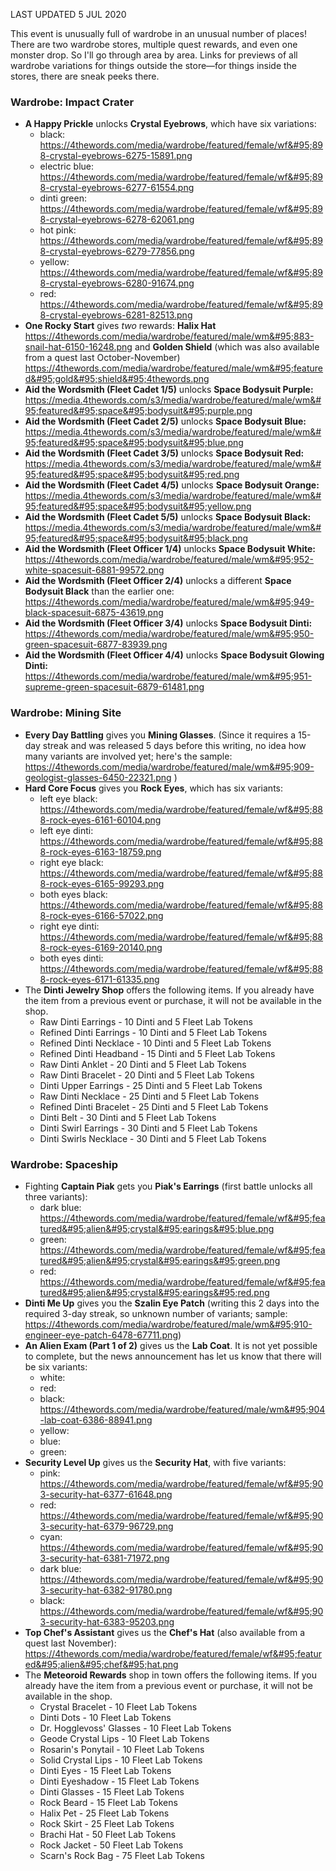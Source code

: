 LAST UPDATED 5 JUL 2020

This event is unusually full of wardrobe in an unusual number of places! There are two wardrobe stores, multiple quest rewards, and even one monster drop. So I'll go through area by area. Links for previews of all wardrobe variations for things outside the store—for things inside the stores, there are sneak peeks there.

### Wardrobe: Impact Crater

- **A Happy Prickle** unlocks **Crystal Eyebrows**, which have six variations:
  - black: https://4thewords.com/media/wardrobe/featured/female/wf&#95;898-crystal-eyebrows-6275-15891.png
  - electric blue: https://4thewords.com/media/wardrobe/featured/female/wf&#95;898-crystal-eyebrows-6277-61554.png
  - dinti green: https://4thewords.com/media/wardrobe/featured/female/wf&#95;898-crystal-eyebrows-6278-62061.png
  - hot pink: https://4thewords.com/media/wardrobe/featured/female/wf&#95;898-crystal-eyebrows-6279-77856.png
  - yellow: https://4thewords.com/media/wardrobe/featured/female/wf&#95;898-crystal-eyebrows-6280-91674.png
  - red: https://4thewords.com/media/wardrobe/featured/female/wf&#95;898-crystal-eyebrows-6281-82513.png
- **One Rocky Start** gives *two* rewards: **Halix Hat** https://4thewords.com/media/wardrobe/featured/male/wm&#95;883-snail-hat-6150-16248.png and **Golden Shield** (which was also available from a quest last October-November) https://4thewords.com/media/wardrobe/featured/male/wm&#95;featured&#95;gold&#95;shield&#95;4thewords.png
- **Aid the Wordsmith (Fleet Cadet 1/5)** unlocks **Space Bodysuit Purple:** https://media.4thewords.com/s3/media/wardrobe/featured/male/wm&#95;featured&#95;space&#95;bodysuit&#95;purple.png
- **Aid the Wordsmith (Fleet Cadet 2/5)** unlocks **Space Bodysuit Blue:** https://media.4thewords.com/s3/media/wardrobe/featured/male/wm&#95;featured&#95;space&#95;bodysuit&#95;blue.png
- **Aid the Wordsmith (Fleet Cadet 3/5)** unlocks **Space Bodysuit Red:** https://media.4thewords.com/s3/media/wardrobe/featured/male/wm&#95;featured&#95;space&#95;bodysuit&#95;red.png
- **Aid the Wordsmith (Fleet Cadet 4/5)** unlocks **Space Bodysuit Orange:** https://media.4thewords.com/s3/media/wardrobe/featured/male/wm&#95;featured&#95;space&#95;bodysuit&#95;yellow.png
- **Aid the Wordsmith (Fleet Cadet 5/5)** unlocks **Space Bodysuit Black:** https://media.4thewords.com/s3/media/wardrobe/featured/male/wm&#95;featured&#95;space&#95;bodysuit&#95;black.png
- **Aid the Wordsmith (Fleet Officer 1/4)** unlocks **Space Bodysuit White:** https://4thewords.com/media/wardrobe/featured/male/wm&#95;952-white-spacesuit-6881-99572.png
- **Aid the Wordsmith (Fleet Officer 2/4)** unlocks a different **Space Bodysuit Black** than the earlier one: https://4thewords.com/media/wardrobe/featured/male/wm&#95;949-black-spacesuit-6875-43619.png
- **Aid the Wordsmith (Fleet Officer 3/4)** unlocks **Space Bodysuit Dinti:** https://4thewords.com/media/wardrobe/featured/male/wm&#95;950-green-spacesuit-6877-83939.png
- **Aid the Wordsmith (Fleet Officer 4/4)** unlocks **Space Bodysuit Glowing Dinti:** https://4thewords.com/media/wardrobe/featured/male/wm&#95;951-supreme-green-spacesuit-6879-61481.png

### Wardrobe: Mining Site

- **Every Day Battling** gives you **Mining Glasses**. (Since it requires a 15-day streak and was released 5 days before this writing, no idea how many variants are involved yet; here's the sample: https://4thewords.com/media/wardrobe/featured/male/wm&#95;909-geologist-glasses-6450-22321.png )
- **Hard Core Focus** gives you **Rock Eyes**, which has six variants:
  - left eye black: https://4thewords.com/media/wardrobe/featured/female/wf&#95;888-rock-eyes-6161-60104.png
  - left eye dinti: https://4thewords.com/media/wardrobe/featured/female/wf&#95;888-rock-eyes-6163-18759.png
  - right eye black: https://4thewords.com/media/wardrobe/featured/female/wf&#95;888-rock-eyes-6165-99293.png
  - both eyes black: https://4thewords.com/media/wardrobe/featured/female/wf&#95;888-rock-eyes-6166-57022.png
  - right eye dinti: https://4thewords.com/media/wardrobe/featured/female/wf&#95;888-rock-eyes-6169-20140.png
  - both eyes dinti: https://4thewords.com/media/wardrobe/featured/female/wf&#95;888-rock-eyes-6171-61335.png
- The **Dinti Jewelry Shop** offers the following items. If you already have the item from a previous event or purchase, it will not be available in the shop.
  - Raw Dinti Earrings - 10 Dinti and 5 Fleet Lab Tokens
  - Refined Dinti Earrings - 10 Dinti and 5 Fleet Lab Tokens
  - Refined Dinti Necklace - 10 Dinti and 5 Fleet Lab Tokens
  - Refined Dinti Headband - 15 Dinti and 5 Fleet Lab Tokens
  - Raw Dinti Anklet - 20 Dinti and 5 Fleet Lab Tokens
  - Raw Dinti Bracelet - 20 Dinti and 5 Fleet Lab Tokens
  - Dinti Upper Earrings - 25 Dinti and 5 Fleet Lab Tokens
  - Raw Dinti Necklace - 25 Dinti and 5 Fleet Lab Tokens
  - Refined Dinti Bracelet - 25 Dinti and 5 Fleet Lab Tokens
  - Dinti Belt - 30 Dinti and 5 Fleet Lab Tokens
  - Dinti Swirl Earrings - 30 Dinti and 5 Fleet Lab Tokens
  - Dinti Swirls Necklace - 30 Dinti and 5 Fleet Lab Tokens

### Wardrobe: Spaceship

- Fighting **Captain Piak** gets you **Piak's Earrings** (first battle unlocks all three variants):
  - dark blue: https://4thewords.com/media/wardrobe/featured/female/wf&#95;featured&#95;alien&#95;crystal&#95;earings&#95;blue.png
  - green: https://4thewords.com/media/wardrobe/featured/female/wf&#95;featured&#95;alien&#95;crystal&#95;earings&#95;green.png
  - red: https://4thewords.com/media/wardrobe/featured/female/wf&#95;featured&#95;alien&#95;crystal&#95;earings&#95;red.png
- **Dinti Me Up** gives you the **Szalin Eye Patch** (writing this 2 days into the required 3-day streak, so unknown number of variants; sample: https://4thewords.com/media/wardrobe/featured/male/wm&#95;910-engineer-eye-patch-6478-67711.png)
- **An Alien Exam (Part 1 of 2)** gives us the **Lab Coat**. It is not yet possible to complete, but the news announcement has let us know that there will be six variants:
  - white: 
  - red: 
  - black: https://4thewords.com/media/wardrobe/featured/male/wm&#95;904-lab-coat-6386-88941.png
  - yellow: 
  - blue: 
  - green: 
- **Security Level Up** gives us the **Security Hat**, with five variants:
  - pink: https://4thewords.com/media/wardrobe/featured/female/wf&#95;903-security-hat-6377-61648.png
  - red: https://4thewords.com/media/wardrobe/featured/female/wf&#95;903-security-hat-6379-96729.png
  - cyan: https://4thewords.com/media/wardrobe/featured/female/wf&#95;903-security-hat-6381-71972.png
  - dark blue: https://4thewords.com/media/wardrobe/featured/female/wf&#95;903-security-hat-6382-91780.png
  - black: https://4thewords.com/media/wardrobe/featured/female/wf&#95;903-security-hat-6383-95203.png
- **Top Chef's Assistant** gives us the **Chef's Hat** (also available from a quest last November):  https://4thewords.com/media/wardrobe/featured/female/wf&#95;featured&#95;alien&#95;chef&#95;hat.png
- The **Meteoroid Rewards** shop in town offers the following items. If you already have the item from a previous event or purchase, it will not be available in the shop.
  - Crystal Bracelet - 10 Fleet Lab Tokens
  - Dinti Dots - 10 Fleet Lab Tokens
  - Dr. Hogglevoss' Glasses - 10 Fleet Lab Tokens
  - Geode Crystal Lips - 10 Fleet Lab Tokens
  - Rosarin's Ponytail - 10 Fleet Lab Tokens
  - Solid Crystal Lips - 10 Fleet Lab Tokens
  - Dinti Eyes - 15 Fleet Lab Tokens
  - Dinti Eyeshadow - 15 Fleet Lab Tokens
  - Dinti Glasses - 15 Fleet Lab Tokens
  - Rock Beard - 15 Fleet Lab Tokens
  - Halix Pet - 25 Fleet Lab Tokens
  - Rock Skirt - 25 Fleet Lab Tokens
  - Brachi Hat - 50 Fleet Lab Tokens
  - Rock Jacket - 50 Fleet Lab Tokens
  - Scarn's Rock Bag - 75 Fleet Lab Tokens

